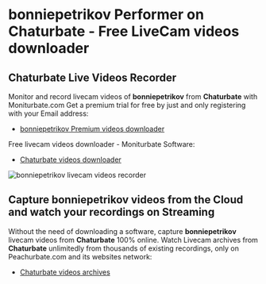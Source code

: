 # bonniepetrikov Performer on Chaturbate - Free LiveCam videos downloader

## Chaturbate Live Videos Recorder

Monitor and record livecam videos of **bonniepetrikov** from **Chaturbate** with Moniturbate.com
Get a premium trial for free by just and only registering with your Email address:
* [bonniepetrikov Premium videos downloader](https://moniturbate.com/request-demo-licence-key.html)

Free livecam videos downloader - Moniturbate Software:
* [Chaturbate videos downloader](https://moniturbate.com/moniturbate-download-software.html)

![bonniepetrikov livecam videos recorder](https://peachurnet.com/templates/moniturbate-software.png)


## Capture bonniepetrikov videos from the Cloud and watch your recordings on Streaming

Without the need of downloading a software, capture **bonniepetrikov** livecam videos from **Chaturbate** 100% online.
Watch Livecam archives from **Chaturbate** unlimitedly from thousands of existing recordings, only on Peachurbate.com and its websites network:
* [Chaturbate videos archives](https://peachurnet.com/)